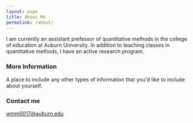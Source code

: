 ```yaml
---
layout: page
title: About Me
permalink: /about/
---
```

I am currently an assistant prefessor of quantitative methods in the college of education at Auburn University. In addition to teaching classes in quantitative methods, I have an active research program.

### More Information

A place to include any other types of information that you'd like to include about yourself.

### Contact me

[wmm0017@auburn.edu](mailto:wmm0017@auburn.edu)